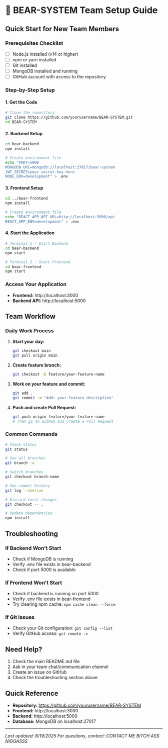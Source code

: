# 🚀 BEAR-SYSTEM Team Setup Guide

## Quick Start for New Team Members

### Prerequisites Checklist
- [ ] Node.js installed (v14 or higher)
- [ ] npm or yarn installed
- [ ] Git installed
- [ ] MongoDB installed and running
- [ ] GitHub account with access to the repository

### Step-by-Step Setup

#### 1. Get the Code
```bash
# Clone the repository
git clone https://github.com/yourusername/BEAR-SYSTEM.git
cd BEAR-SYSTEM
```

#### 2. Backend Setup
```bash
cd bear-backend
npm install

# Create environment file
echo "PORT=5000
MONGODB_URI=mongodb://localhost:27017/bear-system
JWT_SECRET=your-secret-key-here
NODE_ENV=development" > .env
```

#### 3. Frontend Setup
```bash
cd ../bear-frontend
npm install

# Create environment file
echo "REACT_APP_API_URL=http://localhost:5000/api
REACT_APP_ENV=development" > .env
```

#### 4. Start the Application
```bash
# Terminal 1 - Start Backend
cd bear-backend
npm start

# Terminal 2 - Start Frontend
cd bear-frontend
npm start
```

### Access Your Application
- **Frontend:** http://localhost:3000
- **Backend API:** http://localhost:5000

## Team Workflow

### Daily Work Process
1. **Start your day:**
   ```bash
   git checkout main
   git pull origin main
   ```

2. **Create feature branch:**
   ```bash
   git checkout -b feature/your-feature-name
   ```

3. **Work on your feature and commit:**
   ```bash
   git add .
   git commit -m "Add: your feature description"
   ```

4. **Push and create Pull Request:**
   ```bash
   git push origin feature/your-feature-name
   # Then go to GitHub and create a Pull Request
   ```

### Common Commands
```bash
# Check status
git status

# See all branches
git branch -a

# Switch branches
git checkout branch-name

# See commit history
git log --oneline

# Discard local changes
git checkout -- .

# Update dependencies
npm install
```

## Troubleshooting

### If Backend Won't Start
- Check if MongoDB is running
- Verify .env file exists in bear-backend
- Check if port 5000 is available

### If Frontend Won't Start
- Check if backend is running on port 5000
- Verify .env file exists in bear-frontend
- Try clearing npm cache: `npm cache clean --force`

### If Git Issues
- Check your Git configuration: `git config --list`
- Verify GitHub access: `git remote -v`

## Need Help?
1. Check the main README.md file
2. Ask in your team chat/communication channel
3. Create an issue on GitHub
4. Check the troubleshooting section above

## Quick Reference
- **Repository:** https://github.com/yourusername/BEAR-SYSTEM
- **Frontend:** http://localhost:3000
- **Backend:** http://localhost:5000
- **Database:** MongoDB on localhost:27017

---
*Last updated: *8/19/2025**
*For questions, contact: CONTACT ME BITCH ASS NIGGASSS*
